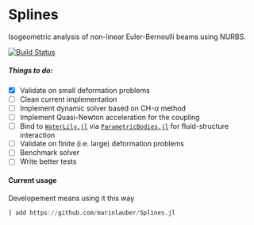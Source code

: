 # Splines

Isogeometric analysis of non-linear Euler-Bernoulli beams using NURBS.

[![Build Status](https://github.com/marinlauber/Splines.jl/actions/workflows/CI.yml/badge.svg?branch=main)](https://github.com/marinlauber/Splines.jl/actions/workflows/CI.yml?query=branch%3Amain)

##### Things to do:

- [x] Validate on small deformation problems
- [ ] Clean current implementation
- [ ] Implement dynamic solver based on CH-$\alpha$ method
- [ ] Implement Quasi-Newton acceleration for the coupling 
- [ ] Bind to [`WaterLily.jl`](https://github.com/weymouth/WaterLily.jl) via [`ParametricBodies.jl`](https://github.com/weymouth/ParametricBodies.jl) for fluid-structure interaction
- [ ] Validate on finite (i.e. large) deformation problems
- [ ] Benchmark solver
- [ ] Write better tests

#### Current usage

Developement means using it this way

```julia
] add https://github.com/marinlauber/Splines.jl
```

